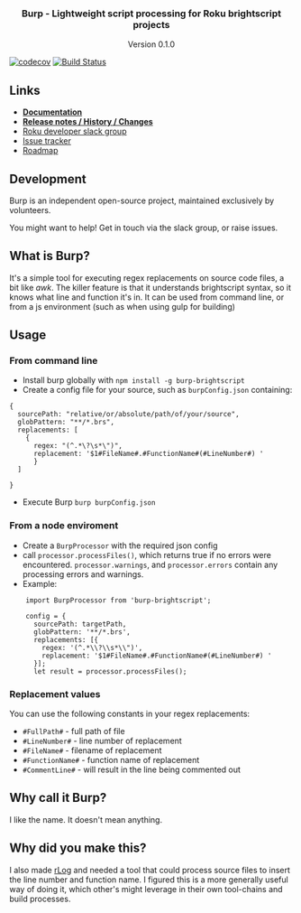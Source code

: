 <h3 align="center">
Burp - Lightweight script processing for Roku brightscript projects
</h3>
<p align="center">
  Version 0.1.0
</p>

[![codecov](https://codecov.io/gh/georgejecook/burp/branch/master/graph/badge.svg)](https://codecov.io/gh/georgejecook/burp) [![Build Status](https://travis-ci.org/georgejecook/burp.svg?branch=master)](https://travis-ci.org/georgejecook/burp)
 
## Links
 - **[Documentation](documentation)**
 - **[Release notes / History / Changes](CHANGELOG.md)**
 - [Roku developer slack group](https://join.slack.com/t/rokudevelopers/shared_invite/enQtMzgyODg0ODY0NDM5LTc2ZDdhZWI2MDBmYjcwYTk5MmE1MTYwMTA2NGVjZmJiNWM4ZWY2MjY1MDY0MmViNmQ1ZWRmMWUzYTVhNzJiY2M)
 - [Issue tracker](https://github.com/georgejecook/burp/issues)
 - [Roadmap](ROADMAP.md)

## Development

Burp is an independent open-source project, maintained exclusively by volunteers.

You might want to help! Get in touch via the slack group, or raise issues.

## What is Burp?

It's a simple tool for executing regex replacements on source code files, a bit like _awk_. The killer feature is that it understands brightscript syntax, so it knows what line and function it's in. It can be used from command line, or from a js environment (such as when using  gulp for building)

## Usage

### From command line

 - Install burp globally with `npm install -g burp-brightscript`
 - Create a config file for your source, such as `burpConfig.json` containing:

```
{
  sourcePath: "relative/or/absolute/path/of/your/source",
  globPattern: "**/*.brs",
  replacements: [
    {
      regex: "(^.*\?\s*\")",
      replacement: '$1#FileName#.#FunctionName#(#LineNumber#) '
      }
  ]
      
}
```
 - Execute Burp `burp burpConfig.json`

### From a node enviroment

 - Create a `BurpProcessor` with the required json config
 - call `processor.processFiles()`, which returns true if no errors were encountered. `processor.warnings`, and `processor.errors` contain any processing errors and warnings.
 -  Example:

```
	import BurpProcessor from 'burp-brightscript';
	
    config = {
      sourcePath: targetPath,
      globPattern: '**/*.brs',
      replacements: [{
        regex: '(^.*\\?\\s*\\")',
        replacement: '$1#FileName#.#FunctionName#(#LineNumber#) '
      }];
      let result = processor.processFiles();
```

### Replacement values
You can use the following constants in your regex replacements:

 - `#FullPath#` - full path of file
 - `#LineNumber#` - line number of replacement
 - `#FileName#` - filename of replacement
 - `#FunctionName#` - function name of replacement
 - `#CommentLine#` - will result in the line being commented out
 
## Why call it Burp?
I like the name. It doesn't mean anything.


## Why did you make this?

I also made [rLog](https://github.com/georgejecook/rLog) and needed a tool that could process source files to insert the line number and function name. I figured this is a more generally useful way of doing it, which other's might leverage in their own tool-chains and build processes.
